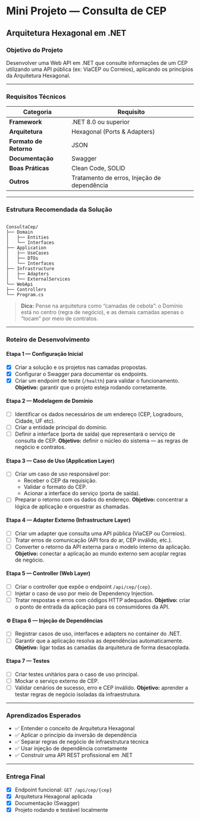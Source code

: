 # Mini Projeto — Consulta de CEP
## Arquitetura Hexagonal em .NET

### Objetivo do Projeto
Desenvolver uma Web API em .NET que consulte informações de um CEP utilizando uma API pública (ex: ViaCEP ou Correios), aplicando os princípios da Arquitetura Hexagonal.

---

### Requisitos Técnicos
| Categoria              | Requisito                                   |
| ------------------     | ------------------------------------------- |
| **Framework**          | .NET 8.0 ou superior                        |
| **Arquitetura**        | Hexagonal (Ports & Adapters)                |
| **Formato de Retorno** | JSON                                        |
| **Documentação**       | Swagger                                     |
| **Boas Práticas**      | Clean Code, SOLID                           |
| **Outros**             | Tratamento de erros, Injeção de dependência |

---

### Estrutura Recomendada da Solução
```

ConsultaCep/
├── Domain
│   ├── Entities
│   └── Interfaces
├── Application
│   ├── UseCases
│   ├── DTOs
│   └── Interfaces
├── Infrastructure
│   ├── Adapters
│   └── ExternalServices
└── WebApi
├── Controllers
└── Program.cs

```

> **Dica:** Pense na arquitetura como “camadas de cebola”: o Domínio está no centro (regra de negócio), e as demais camadas apenas o “tocam” por meio de contratos.

---

### Roteiro de Desenvolvimento

#### Etapa 1 — Configuração Inicial
- [x] Criar a solução e os projetos nas camadas propostas.
- [x] Configurar o Swagger para documentar os endpoints.
- [x] Criar um endpoint de teste (`/health`) para validar o funcionamento.
**Objetivo:** garantir que o projeto esteja rodando corretamente.

#### Etapa 2 — Modelagem de Domínio
- [ ] Identificar os dados necessários de um endereço (CEP, Logradouro, Cidade, UF etc).
- [ ] Criar a entidade principal do domínio.
- [ ] Definir a interface (porta de saída) que representará o serviço de consulta de CEP.
**Objetivo:** definir o núcleo do sistema — as regras de negócio e contratos.

#### Etapa 3 — Caso de Uso (Application Layer)
- [ ] Criar um caso de uso responsável por:
    - Receber o CEP da requisição.
    - Validar o formato do CEP.
    - Acionar a interface do serviço (porta de saída).
- [ ] Preparar o retorno com os dados do endereço.
**Objetivo:** concentrar a lógica de aplicação e orquestrar as chamadas.

#### Etapa 4 — Adapter Externo (Infrastructure Layer)
- [ ] Criar um adapter que consulta uma API pública (ViaCEP ou Correios).
- [ ] Tratar erros de comunicação (API fora do ar, CEP inválido, etc.).
- [ ] Converter o retorno da API externa para o modelo interno da aplicação.
**Objetivo:** conectar a aplicação ao mundo externo sem acoplar regras de negócio.

#### Etapa 5 — Controller (Web Layer)
- [ ] Criar o controller que expõe o endpoint `/api/cep/{cep}`.
- [ ] Injetar o caso de uso por meio de Dependency Injection.
- [ ] Tratar respostas e erros com códigos HTTP adequados.
**Objetivo:** criar o ponto de entrada da aplicação para os consumidores da API.

#### ⚙️ Etapa 6 — Injeção de Dependências
- [ ] Registrar casos de uso, interfaces e adapters no container do .NET.
- [ ] Garantir que a aplicação resolva as dependências automaticamente.
**Objetivo:** ligar todas as camadas da arquitetura de forma desacoplada.

#### Etapa 7 — Testes
- [ ] Criar testes unitários para o caso de uso principal.
- [ ] Mockar o serviço externo de CEP.
- [ ] Validar cenários de sucesso, erro e CEP inválido.
**Objetivo:** aprender a testar regras de negócio isoladas da infraestrutura.

---

### Aprendizados Esperados
- ✅ Entender o conceito de Arquitetura Hexagonal
- ✅ Aplicar o princípio da inversão de dependência
- ✅ Separar regras de negócio de infraestrutura técnica
- ✅ Usar injeção de dependência corretamente
- ✅ Construir uma API REST profissional em .NET

---

### Entrega Final
- [x] Endpoint funcional: `GET /api/cep/{cep}`
- [x] Arquitetura Hexagonal aplicada
- [x] Documentação (Swagger)
- [x] Projeto rodando e testável localmente

```
